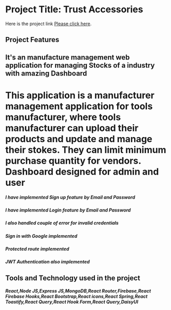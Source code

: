 # Project Title: Trust Accessories

Here is the project link [Please click here](https://trust-accessories.web.app/).

## Project Features

## It's an manufacture management web application for managing Stocks of a industry with amazing Dashboard
# This application is a manufacturer management application for tools manufacturer, where tools manufacturer can upload their products and update and manage their stokes. They can limit minimum purchase quantity for vendors. Dashboard designed for admin and user
##### I have implemented Sign up feature by Email and Password
##### I have implemented Login feature by Email and Password
##### I also handled couple of error for invalid credentials
##### Sign in with Google implemented
##### Protected route implemented
##### JWT Authentication also implemented

## Tools and Technology used in the project
##### React,Node JS,Express JS,MongoDB,React Router,Firebase,React Firebase Hooks,React Bootstrap,React icons,React Spring,React Toastify,React Query,React Hook Form,React Query,DaisyUI















